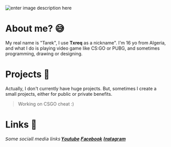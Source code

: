 ![enter image description here](https://cdn.discordapp.com/attachments/752089577434513449/763675763525812234/banner_croped.png)
# About me?  😅

My real name is "Tarek", I use **Txreq** as a nickname". I'm 16 yo from Algeria, and what I do is playing video game like CS:GO or PUBG, and sometimes programming, drawing or designing.
 

# Projects 📁

Actually, I don't currently have huge projects. But, sometimes I create a small projects, either for public or private benefits. 
> Working on CSGO cheat :)

# Links 🔗
𝘚𝘰𝘮𝘦 𝘴𝘰𝘤𝘪𝘢𝘭𝘭 𝘮𝘦𝘥𝘪𝘢 𝘭𝘪𝘯𝘬𝘴
[𝒀𝒐𝒖𝒕𝒖𝒃𝒆](https://www.youtube.com/channel/UCWMV8dD0N3tAM2W6GuNCUCg)
[𝑭𝒂𝒄𝒆𝒃𝒐𝒐𝒌](https://www.facebook.com/rother.brock.14/)
[𝑰𝒏𝒔𝒕𝒂𝒈𝒓𝒂𝒎](https://www.instagram.com/mr.txreq/)
